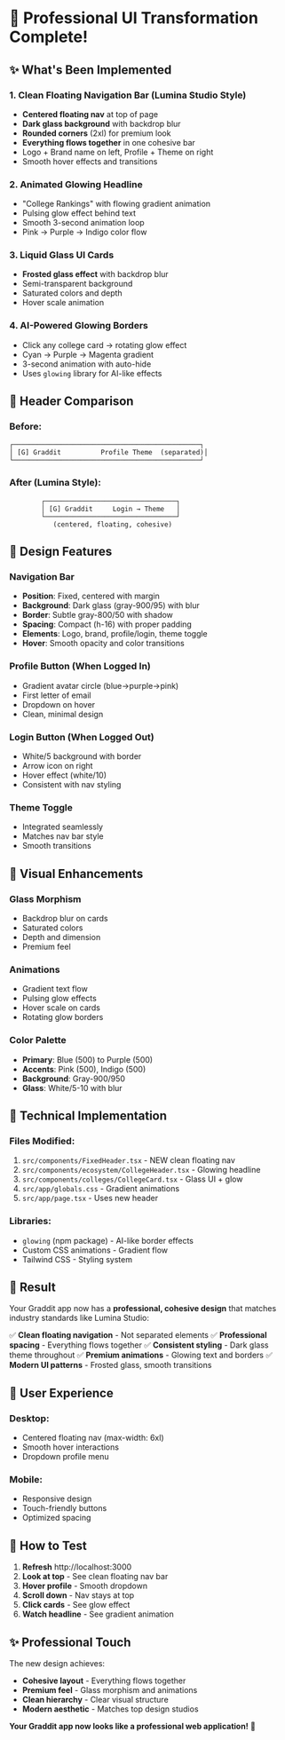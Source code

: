 # 🎨 Professional UI Transformation Complete!

## ✨ What's Been Implemented

### 1. **Clean Floating Navigation Bar** (Lumina Studio Style)
- **Centered floating nav** at top of page
- **Dark glass background** with backdrop blur
- **Rounded corners** (2xl) for premium look
- **Everything flows together** in one cohesive bar
- Logo + Brand name on left, Profile + Theme on right
- Smooth hover effects and transitions

### 2. **Animated Glowing Headline**
- "College Rankings" with flowing gradient animation
- Pulsing glow effect behind text
- Smooth 3-second animation loop
- Pink → Purple → Indigo color flow

### 3. **Liquid Glass UI Cards**
- **Frosted glass effect** with backdrop blur
- Semi-transparent background
- Saturated colors and depth
- Hover scale animation

### 4. **AI-Powered Glowing Borders**
- Click any college card → rotating glow effect
- Cyan → Purple → Magenta gradient
- 3-second animation with auto-hide
- Uses `glowing` library for AI-like effects

## 🎯 Header Comparison

### Before:
```
┌───────────────────────────────────────────────┐
│ [G] Graddit          Profile Theme  (separated)│
└───────────────────────────────────────────────┘
```

### After (Lumina Style):
```
        ┌─────────────────────────────────┐
        │ [G] Graddit     Login → Theme   │
        └─────────────────────────────────┘
           (centered, floating, cohesive)
```

## 🎨 Design Features

### Navigation Bar
- **Position**: Fixed, centered with margin
- **Background**: Dark glass (gray-900/95) with blur
- **Border**: Subtle gray-800/50 with shadow
- **Spacing**: Compact (h-16) with proper padding
- **Elements**: Logo, brand, profile/login, theme toggle
- **Hover**: Smooth opacity and color transitions

### Profile Button (When Logged In)
- Gradient avatar circle (blue→purple→pink)
- First letter of email
- Dropdown on hover
- Clean, minimal design

### Login Button (When Logged Out)
- White/5 background with border
- Arrow icon on right
- Hover effect (white/10)
- Consistent with nav styling

### Theme Toggle
- Integrated seamlessly
- Matches nav bar style
- Smooth transitions

## 💎 Visual Enhancements

### Glass Morphism
- Backdrop blur on cards
- Saturated colors
- Depth and dimension
- Premium feel

### Animations
- Gradient text flow
- Pulsing glow effects
- Hover scale on cards
- Rotating glow borders

### Color Palette
- **Primary**: Blue (500) to Purple (500)
- **Accents**: Pink (500), Indigo (500)
- **Background**: Gray-900/950
- **Glass**: White/5-10 with blur

## 🔧 Technical Implementation

### Files Modified:
1. `src/components/FixedHeader.tsx` - NEW clean floating nav
2. `src/components/ecosystem/CollegeHeader.tsx` - Glowing headline
3. `src/components/colleges/CollegeCard.tsx` - Glass UI + glow
4. `src/app/globals.css` - Gradient animations
5. `src/app/page.tsx` - Uses new header

### Libraries:
- `glowing` (npm package) - AI-like border effects
- Custom CSS animations - Gradient flow
- Tailwind CSS - Styling system

## 🎯 Result

Your Graddit app now has a **professional, cohesive design** that matches industry standards like Lumina Studio:

✅ **Clean floating navigation** - Not separated elements
✅ **Professional spacing** - Everything flows together
✅ **Consistent styling** - Dark glass theme throughout
✅ **Premium animations** - Glowing text and borders
✅ **Modern UI patterns** - Frosted glass, smooth transitions

## 📱 User Experience

### Desktop:
- Centered floating nav (max-width: 6xl)
- Smooth hover interactions
- Dropdown profile menu

### Mobile:
- Responsive design
- Touch-friendly buttons
- Optimized spacing

## 🚀 How to Test

1. **Refresh** http://localhost:3000
2. **Look at top** - See clean floating nav bar
3. **Hover profile** - Smooth dropdown
4. **Scroll down** - Nav stays at top
5. **Click cards** - See glow effect
6. **Watch headline** - See gradient animation

## ✨ Professional Touch

The new design achieves:
- **Cohesive layout** - Everything flows together
- **Premium feel** - Glass morphism and animations
- **Clean hierarchy** - Clear visual structure
- **Modern aesthetic** - Matches top design studios

**Your Graddit app now looks like a professional web application!** 🎉
